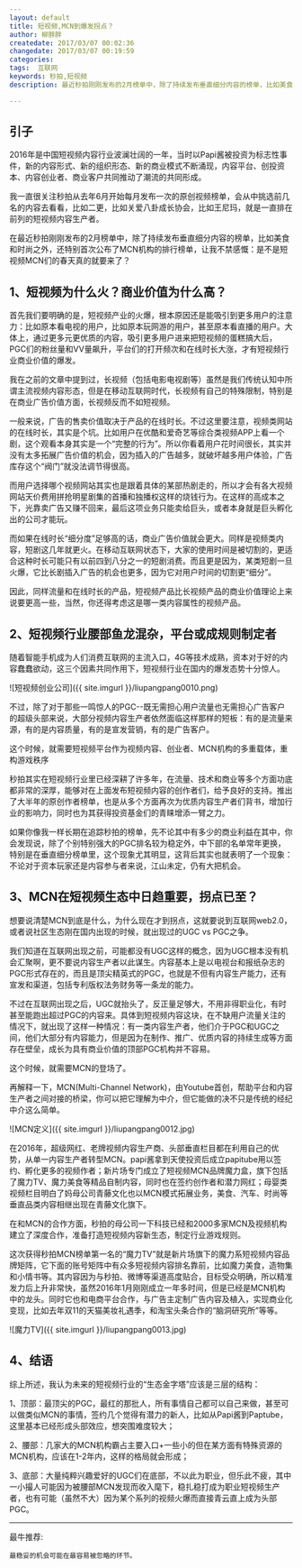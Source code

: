 ```yaml
---
layout: default
title: 短视频,MCN到爆发拐点？
author: 柳胖胖
createdate: 2017/03/07 00:02:36
changedate: 2017/03/07 00:19:59
categories:
tags:  互联网
keywords: 秒拍,短视频
description: 最近秒拍刚刚发布的2月榜单中，除了持续发布垂直细分内容的榜单，比如美食和时尚之外，还特别首次公布了MCN机构的排行榜单，让我不禁感慨：是不是短视频MCN们的春天真的就要来了？

---
```


## 引子

2016年是中国短视频内容行业波澜壮阔的一年，当时以Papi酱被投资为标志性事件，新的内容形式、新的组织形态、新的商业模式不断涌现，内容平台、创投资本、内容创业者、商业客户共同推动了潮流的共同形成。

我一直很关注秒拍从去年6月开始每月发布一次的原创视频榜单，会从中挑选前几名的内容去看看，比如二更，比如关爱八卦成长协会，比如王尼玛，就是一直排在前列的短视频内容生产者。

在最近秒拍刚刚发布的2月榜单中，除了持续发布垂直细分内容的榜单，比如美食和时尚之外，还特别首次公布了MCN机构的排行榜单，让我不禁感慨：是不是短视频MCN们的春天真的就要来了？

## 1、短视频为什么火？商业价值为什么高？

首先我们要明确的是，短视频产业的火爆，根本原因还是能吸引到更多用户的注意力：比如原本看电视的用户，比如原本玩网游的用户，甚至原本看直播的用户。大体上，通过更多元更优质的内容，吸引更多用户进来把短视频的蛋糕搞大后，PGC们的粉丝量和VV量飙升，平台们的打开频次和在线时长大涨，才有短视频行业商业价值的爆发。

我在之前的文章中提到过，长视频（包括电影电视剧等）虽然是我们传统认知中所谓主流视频内容形态，但是在移动互联网时代，长视频有自己的特殊限制，特别是在商业广告价值方面，长视频反而不如短视频。

一般来说，广告的售卖价值取决于产品的在线时长。不过这里要注意，视频类网站的在线时长，其实是个坑。比如用户在优酷和爱奇艺等综合类视频APP上看一个剧，这个观看本身其实是一个“完整的行为”。所以你看着用户花时间很长，其实并没有太多拓展广告价值的机会，因为插入的广告越多，就破坏越多用户体验，广告库存这个“阀门”就没法调节得很高。
 
而用户选择哪个视频网站其实也是跟着具体的某部热剧走的，所以才会有各大视频网站天价费用拼抢明星剧集的首播和独播权这样的烧钱行为。在这样的高成本之下，光靠卖广告又赚不回来，最后这项业务只能卖给巨头，或者本身就是巨头孵化出的公司才能玩。

而如果在线时长“细分度”足够高的话，商业广告价值就会更大。同样是视频类内容，短剧这几年就更火。在移动互联网状态下，大家的使用时间是被切割的，更适合这种时长可能只有以前四到八分之一的短剧消费。而且更是因为，某类短剧一旦火爆，它比长剧插入广告的机会也更多，因为它对用户时间的切割更“细分”。
 
因此，同样流量和在线时长的产品，短视频产品比长视频产品的商业价值理论上来说要更高一些，当然，你还得考虑这是哪一类内容属性的视频产品。

## 2、短视频行业腰部鱼龙混杂，平台或成规则制定者

随着智能手机成为人们消费互联网的主流入口，4G等技术成熟，资本对于好的内容蠢蠢欲动，这三个因素共同作用下，短视频行业在国内的爆发态势十分惊人。

![短视频创业公司]({{ site.imgurl }}/liupangpang0010.png)

不过，除了对于那些一鸣惊人的PGC--既无需担心用户流量也无需担心广告客户的超级头部来说，大部分视频内容生产者依然面临这样那样的短板：有的是流量来源，有的是内容质量，有的是宣发营销，有的是广告客户。

这个时候，就需要短视频平台作为视频内容、创业者、MCN机构的多重载体，重构游戏秩序

秒拍其实在短视频行业里已经深耕了许多年，在流量、技术和商业等多个方面功底都非常的深厚，能够对在上面发布短视频内容的创作者们，给予良好的支持。推出了大半年的原创作者榜单，也是从多个方面再次为优质内容生产者们背书，增加行业的影响力，同时也为其获得投资基金们的青睐增添一臂之力。

如果你像我一样长期在追踪秒拍的榜单，先不论其中有多少的商业利益在其中，你会发现说，除了个别特别强大的PGC排名较为稳定外，中下部的名单常年更换，特别是在垂直细分榜单里，这个现象尤其明显，这背后其实也就表明了一个现象：不论对于资本玩家还是内容参与者来说，江山未定，仍有大把机会。

## 3、MCN在短视频生态中日趋重要，拐点已至？

想要说清楚MCN到底是什么，为什么现在才到拐点，这就要说到互联网web2.0，或者说社区生态刚在国内出现的时候，就出现过的UGC vs PGC之争。

我们知道在互联网出现之前，可能都没有UGC这样的概念，因为UGC根本没有机会汇聚啊，更不要说内容生产者以此谋生。内容基本上是以电视台和报纸杂志的PGC形式存在的，而且是顶尖精英式的PGC，也就是不但有内容生产能力，还有宣发和渠道，包括专利版权法务财务等一条龙的能力。

不过在互联网出现之后，UGC就抬头了，反正量足够大，不用非得职业化，有时甚至能跑出超过PGC的内容来。具体到短视频内容这块，在不缺用户流量关注的情况下，就出现了这样一种情况：有一类内容生产者，他们介于PGC和UGC之间，他们大部分有内容能力，但是因为在制作、推广、优质内容的持续生成等方面存在壁垒，成长为具有商业价值的顶部PGC机构并不容易。

这个时候，就需要MCN的登场了。

再解释一下，MCN(Multi-Channel Network)，由Youtube首创，帮助平台和内容生产者之间对接的桥梁，你可以把它理解为中介，但它能做的决不只是传统的经纪中介这么简单。

![MCN定义]({{ site.imgurl }}/liupangpang0012.jpg)

在2016年，超级网红、老牌视频内容生产商、头部垂直栏目都在利用自己的优势，从单一内容生产者转型MCN。papi酱拿到天使投资后成立papitube用以签约、孵化更多的视频作者；新片场专门成立了短视频MCN品牌魔力盒，旗下包括了魔力TV、魔力美食等精品自制内容，同时也在签约创作者和潜力网红；母婴类视频栏目明白了妈母公司青藤文化也以MCN模式拓展业务，美食、汽车、时尚等垂直品类内容相继出现在青藤文化旗下。

在和MCN的合作方面，秒拍的母公司一下科技已经和2000多家MCN及视频机构建立了深度合作，准备打造短视频内容新生态，制定行业游戏规则。

这次获得秒拍MCN榜单第一名的“魔力TV”就是新片场旗下的魔力系短视频内容品牌矩阵，它下面的账号矩阵中有众多短视频内容排名靠前，比如魔力美食，造物集和小情书等。其内容因为与秒拍、微博等渠道高度贴合，目标受众明确，所以精准发力后上升非常快，虽然2016年1月刚刚成立一年多时间，但是已经是MCN机构中的龙头。同时它也和电商平台合作，与广告主定制广告内容及植入，实现商业化变现，比如去年双11的天猫美妆礼遇季，和淘宝头条合作的“脑洞研究所”等等。

![魔力TV]({{ site.imgurl }}/liupangpang0013.jpg)

## 4、结语

综上所述，我认为未来的短视频行业的“生态金字塔”应该是三层的结构：

1、顶部：最顶尖的PGC，最红的那批人，所有事情自己都可以自己来做，甚至可以做类似MCN的事情，签约几个觉得有潜力的新人，比如从Papi酱到Paptube，这里基本已经形成头部效应，想突围难度较大；

2、腰部：几家大的MCN机构霸占主要入口+一些小的但在某方面有特殊资源的MCN机构，应该在1-2年内，这样的格局就会形成；

3、底部：大量纯粹兴趣爱好的UGC们在底部，不以此为职业，但乐此不疲，其中一小撮人可能因为被腰部MCN发现而收入麾下，稳扎稳打成为职业短视频生产者，也有可能（虽然不大）因为某个系列的视频火爆而直接青云直上成为头部PGC。

----

最牛推荐:

	最稳妥的机会可能在最容易被忽略的环节。
